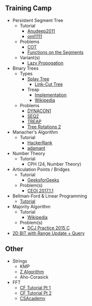 ## Training Camp

  * Persistent Segment Tree
    * Tutorial
      * [Anudeep2011](https://blog.anudeep2011.com/persistent-segment-trees-explained-with-spoj-problems/)
      * [oml1111](https://drive.google.com/file/d/0BwGLW04WRv0ITEZjRWlMSFc2bk0/view)
    * Problems
      * [COT](http://www.spoj.com/problems/COT/)
      * [Functions on the Segments](http://codeforces.com/contest/837/problem/G)
    * Variant(s)
      * [Lazy Propogation](http://codeforces.com/blog/entry/47108?#comment-315047)
  * Binary Trees
    * Types
      * [Splay Tree](http://codeforces.com/blog/entry/18462)
      	* [Link-Cut Tree](http://courses.csail.mit.edu/6.851/spring12/scribe/L19.pdf)
      * Treap
      	* [Implementation](http://blog.ruofeidu.com/treap-in-45-lines-of-c/)
      	* [Wikipedia](https://en.wikipedia.org/wiki/Treap)
    * Problems
      * [DYNACON1](http://www.spoj.com/problems/DYNACON1/)
      * [SEQ2](http://www.spoj.com/problems/SEQ2/)
      * [TREAP](http://www.spoj.com/problems/TREAP/)
      * [Tree Rotations 2](http://main.edu.pl/en/archive/oi/18/rod)
  * Manacher's Algorithm
    * Tutorial
      * [HackerRank](https://www.hackerrank.com/topics/manachers-algorithm)
      * [adamant](http://codeforces.com/blog/entry/12143)
  * Number Theory
    * Tutorial
       * CPH (24, Number Theory)
  * Articulation Points / Bridges
    * Tutorial
       * [GeeksforGeeks](http://www.geeksforgeeks.org/articulation-points-or-cut-vertices-in-a-graph/)
    * Problem(s)
       * [CEOI 2017.1.1](https://csacademy.com/contest/archive/task/one-way-streets/)
  * Bellman-Ford & Linear Programming
    * [Tutorial](https://www.cs.rit.edu/~spr/COURSES/ALG/MIT/lec18.pdf)
  * Majority Algorithm
    * Tutorial
      * [Wikipedia](https://en.wikipedia.org/wiki/Boyer%E2%80%93Moore_majority_vote_algorithm)
    * Problem(s)
      * [DCJ Practice 2015 C](https://code.google.com/codejam/contest/4264486/dashboard#s=p2)
  * [2D BIT with Range Update + Query](https://arxiv.org/pdf/1311.6093v4.pdf)
    
## Other
  * Strings
    * KMP
    * [Z Algorithm](http://codeforces.com/blog/entry/3107)
    * Aho-Corasick
  * FFT
    * [CF Tutorial Pt 1](http://codeforces.com/blog/entry/43499)
    * [CF Tutorial Pt 2](http://codeforces.com/blog/entry/48798)
    * [CSAcademy](https://csacademy.com/blog/fast-fourier-transform-and-variations-of-it/)
